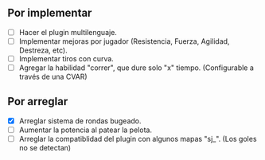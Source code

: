## Por implementar

- [ ] Hacer el plugin multilenguaje.
- [ ] Implementar mejoras por jugador (Resistencia, Fuerza, Agilidad, Destreza, etc).
- [ ] Implementar tiros con curva.
- [ ] Agregar la habilidad "correr", que dure solo "x" tiempo. (Configurable a través de una CVAR)

## Por arreglar

- [x] Arreglar sistema de rondas bugeado.
- [ ] Aumentar la potencia al patear la pelota.
- [ ] Arreglar la compatiblidad del plugin con algunos mapas "sj_". (Los goles no se detectan)

